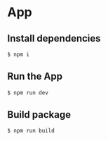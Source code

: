 # App

## Install dependencies

```sh
$ npm i
```

## Run the App

```sh
$ npm run dev
```

## Build package

```sh
$ npm run build
```
